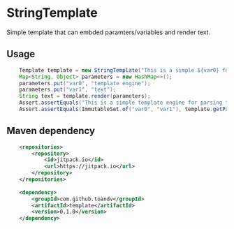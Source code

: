 # StringTemplate

Simple template that can embded paramters/variables and render text.

## Usage

```java
	Template template = new StringTemplate("This is a simple ${var0} for parsing ${var1}.");
	Map<String, Object> parameters = new HashMap<>();
	parameters.put("var0", "template engine");
	parameters.put("var1", "text");
	String text = template.render(parameters);
	Assert.assertEquals("This is a simple template engine for parsing text.", text);
	Assert.assertEquals(ImmutableSet.of("var0", "var1"), template.getParameterNames());
```



## Maven dependency 

```xml
  	<repositories>
		<repository>
		    <id>jitpack.io</id>
		    <url>https://jitpack.io</url>
		</repository>
	</repositories>
	
	<dependency>
	    <groupId>com.github.toandv</groupId>
	    <artifactId>template</artifactId>
	    <version>0.1.0</version>
	</dependency>
